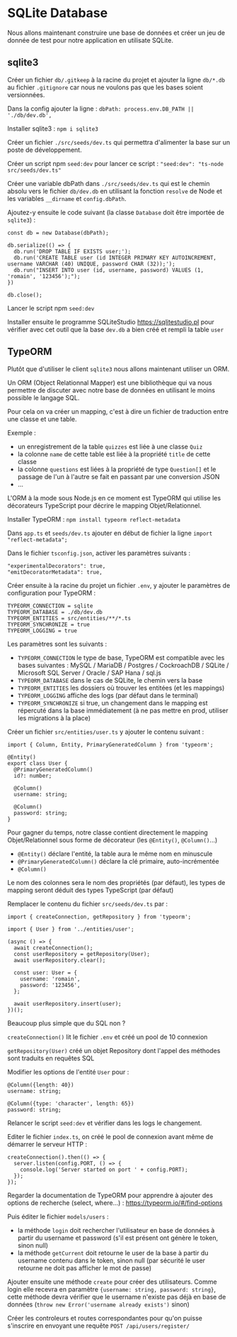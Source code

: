 # SQLite Database

Nous allons maintenant construire une base de données et créer un jeu de donnée de test pour notre application en utilisate SQLite.

## sqlite3

Créer un fichier `db/.gitkeep` à la racine du projet et ajouter la ligne `db/*.db` au fichier `.gitignore` car nous ne voulons pas que les bases soient versionnées.

Dans la config ajouter la ligne : `dbPath: process.env.DB_PATH || './db/dev.db',`

Installer sqlite3 : `npm i sqlite3`

Créer un fichier `./src/seeds/dev.ts` qui permettra d'alimenter la base sur un poste de développement.

Créer un script npm `seed:dev` pour lancer ce script :
`"seed:dev": "ts-node src/seeds/dev.ts"`

Créer une variable dbPath dans `./src/seeds/dev.ts` qui est le chemin absolu vers le fichier `db/dev.db` en utilisant la fonction `resolve` de Node et les variables `__dirname` et `config.dbPath`.

Ajoutez-y ensuite le code suivant (la classe `Database` doit être importée de `sqlite3`) :

```
const db = new Database(dbPath);

db.serialize(() => {
  db.run('DROP TABLE IF EXISTS user;');
  db.run('CREATE TABLE user (id INTEGER PRIMARY KEY AUTOINCREMENT, username VARCHAR (40) UNIQUE, password CHAR (32));');
  db.run("INSERT INTO user (id, username, password) VALUES (1, 'romain', '123456');");
})

db.close();
```

Lancer le script npm `seed:dev`

Installer ensuite le programme SQLiteStudio https://sqlitestudio.pl pour vérifier avec cet outil que la base `dev.db` a bien créé et rempli la table `user`

## TypeORM

Plutôt que d'utiliser le client `sqlite3` nous allons maintenant utiliser un ORM.

Un ORM (Object Relationnal Mapper) est une bibliothèque qui va nous permettre de discuter avec notre base de données en utilisant le moins possible le langage SQL.

Pour cela on va créer un mapping, c'est à dire un fichier de traduction entre une classe et une table.

Exemple :
- un enregistrement de la table `quizzes` est liée à une classe `Quiz`
- la colonne `name` de cette table est liée à la propriété `title` de cette classe
- la colonne `questions` est liées à la propriété de type `Question[]` et le passage de l'un à l'autre se fait en passant par une conversion JSON
- ...

L'ORM à la mode sous Node.js en ce moment est TypeORM qui utilise les décorateurs TypeScript pour décrire le mapping Objet/Relationnel.

Installer TypeORM : `npm install typeorm reflect-metadata`

Dans `app.ts` et `seeds/dev.ts` ajouter en début de fichier la ligne `import "reflect-metadata";`

Dans le fichier `tsconfig.json`, activer les paramètres suivants :

```
"experimentalDecorators": true,
"emitDecoratorMetadata": true,
```

Créer ensuite à la racine du projet un fichier `.env`, y ajouter le paramètres de configuration pour TypeORM :

```
TYPEORM_CONNECTION = sqlite
TYPEORM_DATABASE = ./db/dev.db
TYPEORM_ENTITIES = src/entities/**/*.ts
TYPEORM_SYNCHRONIZE = true
TYPEORM_LOGGING = true
```

Les paramètres sont les suivants :

- `TYPEORM_CONNECTION` le type de base, TypeORM est compatible avec les bases suivantes : MySQL / MariaDB / Postgres / CockroachDB / SQLite / Microsoft SQL Server / Oracle / SAP Hana / sql.js
- `TYPEORM_DATABASE` dans le cas de SQLite, le chemin vers la base
- `TYPEORM_ENTITIES` les dossiers où trouver les entitées (et les mappings)
- `TYPEORM_LOGGING` affiche des logs (par défaut dans le terminal)
- `TYPEORM_SYNCHRONIZE` si true, un changement dans le mapping est répercuté dans la base immédiatement (à ne pas mettre en prod, utiliser les migrations à la place)

Créer un fichier `src/entities/user.ts` y ajouter le contenu suivant :

```
import { Column, Entity, PrimaryGeneratedColumn } from 'typeorm';

@Entity()
export class User {
  @PrimaryGeneratedColumn()
  id?: number;

  @Column()
  username: string;

  @Column()
  password: string;
}
```

Pour gagner du temps, notre classe contient directement le mapping Objet/Relationnel sous forme de décorateur (les `@Entity()`, `@Column()`...)

- `@Entity()` déclare l'entité, la table aura le même nom en minuscule
- `@PrimaryGeneratedColumn()` déclare la clé primaire, auto-incrémentée
- `@Column()`

Le nom des colonnes sera le nom des propriétés (par défaut), les types de mapping seront déduit des types TypeScript (par défaut)

Remplacer le contenu du fichier `src/seeds/dev.ts` par :

```
import { createConnection, getRepository } from 'typeorm';

import { User } from '../entities/user';

(async () => {
  await createConnection();
  const userRepository = getRepository(User);
  await userRepository.clear();

  const user: User = {
    username: 'romain',
    password: '123456',
  };

  await userRepository.insert(user);
})();
```

Beaucoup plus simple que du SQL non ?

`createConnection()` lit le fichier `.env` et créé un pool de 10 connexion 

`getRepository(User)` créé un objet Repository dont l'appel des méthodes sont traduits en requêtes SQL

Modifier les options de l'entité `User` pour :

```
@Column({length: 40})
username: string;

@Column({type: 'character', length: 65})
password: string;
```

Relancer le script `seed:dev` et vérifier dans les logs le changement.

Editer le fichier `index.ts`, on créé le pool de connexion avant même de démarrer le serveur HTTP :

```
createConnection().then(() => {
  server.listen(config.PORT, () => {
    console.log('Server started on port ' + config.PORT);
  });
});
```

Regarder la documentation de TypeORM pour apprendre à ajouter des options de recherche (select, where...) :
https://typeorm.io/#/find-options

Puis éditer le fichier `models/users` :

- la méthode `login` doit rechercher l'utilisateur en base de données à partir du username et password (s'il est présent ont génère le token, sinon null)
- la méthode `getCurrent` doit retourne le user de la base à partir du username contenu dans le token, sinon null (par sécurité le user retourne ne doit pas afficher le mot de passe)

Ajouter ensuite une méthode `create` pour créer des utilisateurs. Comme login elle recevra en paramètre `{username: string, password: string}`, cette méthode devra vérifier que le username n'existe pas déjà en base de données (`throw new Error('username already exists')` sinon)

Créer les controleurs et routes correspondantes pour qu'on puisse s'inscrire en envoyant une requête `POST /api/users/register/`

